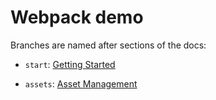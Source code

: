 # Webpack demo

Branches are named after sections of the docs:

- `start`: [Getting Started](https://webpack.js.org/guides/getting-started/)

- `assets`: [Asset Management](https://webpack.js.org/guides/asset-management/)
